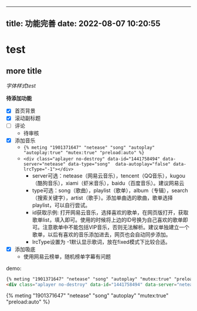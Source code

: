 
---
title: 功能完善
date: 2022-08-07 10:20:55
---

# test

## more title

*字体样式test*


**待添加功能**

- [x] 首页背景
- [x] 滚动副标题
- [ ] 评论
    - 待审核
- [x] 添加音乐
  - `{% meting "1901371647" "netease" "song" "autoplay" "autoplay:true" "mutex:true" "preload:auto" %}`
  - `<div class="aplayer no-destroy" data-id="1441758494" data-server="netease" data-type="song"  data-autoplay="false" data-lrcType="-1"></div>`
    - server可选：netease（网易云音乐），tencent（QQ音乐），kugou（酷狗音乐），xiami（虾米音乐），baidu（百度音乐）。建议网易云
    - type可选：song（歌曲），playlist（歌单），album（专辑），search（搜索关键字），artist（歌手）。添加单曲选的歌曲，歌单选择playlist，可以自行尝试。
    - id获取示例: 打开网易云音乐，选择喜欢的歌单，在网页版打开，获取歌单list，填入即可。使用的时候将上边的ID号换为自己喜欢的歌单即可。注意歌单中不能包括VIP音乐，否则无法解析。建议单独建立一个歌单，以后有喜欢的音乐添加进去，网页也会自动同步添加。
    - lrcType设置为 -1默认显示歌词，放在fixed模式下比较合适。
- [x] 添加吸底
    - 使用网易云榜单，随机榜单字幕有问题


demo:

```md
{% meting "1901371647" "netease" "song" "autoplay" "mutex:true" "preload:auto" %}
<div class="aplayer no-destroy" data-id="1441758494" data-server="netease" data-type="song" data-autoplay="false" data-lrcType="-1"></div>
```

{% meting "1901371647" "netease" "song" "autoplay" "mutex:true" "preload:auto" %}
<div class="aplayer no-destroy" data-id="1441758494" data-server="netease" data-type="song" data-autoplay="false" data-lrcType="-1"></div>


